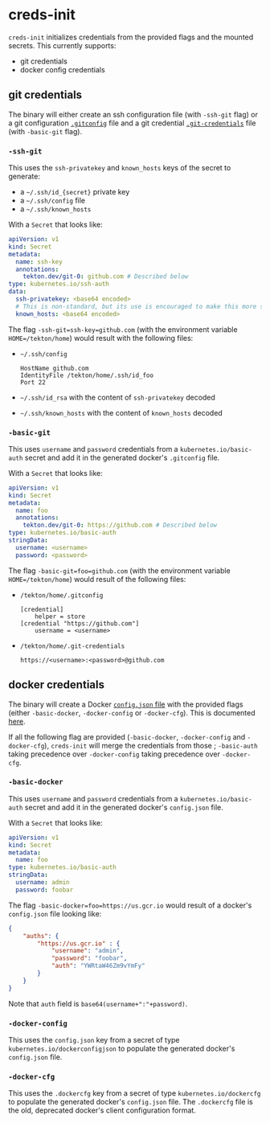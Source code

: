 # creds-init

`creds-init` initializes credentials from the provided flags and the
mounted secrets. This currently supports:

- git credentials
- docker config credentials

## git credentials

The binary will either create an ssh configuration file (with
`-ssh-git` flag) or a git configuration [`.gitconfig`]() file and a
git credential [`.git-credentials`]() file (with `-basic-git` flag).

### `-ssh-git`

This uses the `ssh-privatekey` and `known_hosts` keys of the secret to generate:
- a `~/.ssh/id_{secret}` private key
- a `~/.ssh/config` file
- a `~/.ssh/known_hosts`

With a `Secret` that looks like:

```yaml
apiVersion: v1
kind: Secret
metadata:
  name: ssh-key
  annotations:
    tekton.dev/git-0: github.com # Described below
type: kubernetes.io/ssh-auth
data:
  ssh-privatekey: <base64 encoded>
  # This is non-standard, but its use is encouraged to make this more secure.
  known_hosts: <base64 encoded>
```

The flag `-ssh-git=ssh-key=github.com` (with the environment variable
`HOME=/tekton/home`) would result with the following files:

- `~/.ssh/config`

	```
	HostName github.com
	IdentityFile /tekton/home/.ssh/id_foo
	Port 22
	```
- `~/.ssh/id_rsa` with the content of `ssh-privatekey` decoded
- `~/.ssh/known_hosts` with the content of `known_hosts` decoded


### `-basic-git`

This uses `username` and `password` credentials from a
`kubernetes.io/basic-auth` secret and add it in the generated docker's
`.gitconfig` file.

With a `Secret` that looks like:

```yaml
apiVersion: v1
kind: Secret
metadata:
  name: foo
  annotations:
    tekton.dev/git-0: https://github.com # Described below
type: kubernetes.io/basic-auth
stringData:
  username: <username>
  password: <password>
```

The flag `-basic-git=foo=github.com` (with the environment variable
`HOME=/tekton/home`) would result of the following files:

- `/tekton/home/.gitconfig`

  ```
  [credential]
	  helper = store
  [credential "https://github.com"]
	  username = <username>
  ```

- `/tekton/home/.git-credentials`

  ```
  https://<username>:<password>@github.com
  ```

## docker credentials

The binary will create a Docker [`config.json`
file](https://docs.docker.com/engine/reference/commandline/cli/#configuration-files)
with the provided flags (either `-basic-docker`, `-docker-config` or
`-docker-cfg`). This is documented
[here](https://github.com/tektoncd/pipeline/blob/master/docs/auth.md#basic-authentication-docker).

If all the following flag are provided (`-basic-docker`,
`-docker-config` and `-docker-cfg`), `creds-init` will merge the
credentials from those ; `-basic-auth` taking precedence over
`-docker-config` taking precedence over `-docker-cfg`.

### `-basic-docker`

This uses `username` and `password` credentials from a
`kubernetes.io/basic-auth` secret and add it in the generated docker's
`config.json` file.

With a `Secret` that looks like:

```yaml
apiVersion: v1
kind: Secret
metadata:
  name: foo
type: kubernetes.io/basic-auth
stringData:
  username: admin
  password: foobar
```

The flag `-basic-docker=foo=https://us.gcr.io` would result of a
docker's `config.json` file looking like:

```json
{
	"auths": {
		"https://us.gcr.io" : {
			"username": "admin",
			"password": "foobar",
			"auth": "YWRtaW46Zm9vYmFy"
		}
	}
}
```

Note that `auth` field is `base64(username+":"+password)`.

### `-docker-config`

This uses the `config.json` key from a secret of type
`kubernetes.io/dockerconfigjson` to populate the generated docker's
`config.json` file.

### `-docker-cfg`

This uses the `.dockercfg` key from a secret of type
`kubernetes.io/dockercfg` to populate the generated docker's
`config.json` file. The `.dockercfg` file is the old, deprecated
docker's client configuration format.
